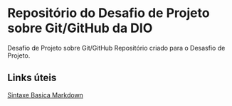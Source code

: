 # Repositório do Desafio de Projeto sobre Git/GitHub da DIO
Desafio de Projeto sobre Git/GitHub
Repositório criado para o Desasfio de Projeto.

## Links úteis
[Sintaxe Basica Markdown](https://www.markdownguide.org/basic-syntax/)
